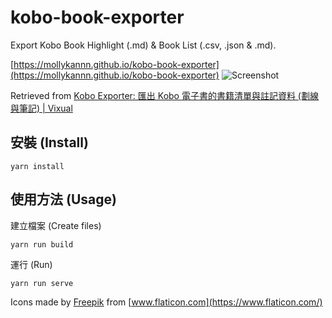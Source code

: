 # kobo-book-exporter

Export Kobo Book Highlight (.md) & Book List (.csv, .json & .md).

[https://mollykannn.github.io/kobo-book-exporter](https://mollykannn.github.io/kobo-book-exporter)
![Screenshot](https://mollykannn.github.io/kobo-book-exporter/img/screenshot.png)

Retrieved from [Kobo Exporter: 匯出 Kobo 電子書的書籍清單與註記資料 (劃線與筆記) | Vixual](http://www.vixual.net/blog/archives/117)

## 安裝 (Install)

```shell
yarn install
```

## 使用方法 (Usage)

建立檔案 (Create files)
```shell
yarn run build
```

運行 (Run)
```shell
yarn run serve
```

Icons made by [Freepik](https://www.freepik.com) from [www.flaticon.com](https://www.flaticon.com/)